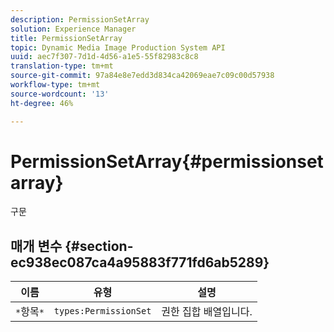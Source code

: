 ```yaml
---
description: PermissionSetArray
solution: Experience Manager
title: PermissionSetArray
topic: Dynamic Media Image Production System API
uuid: aec7f307-7d1d-4d56-a1e5-55f82983c8c8
translation-type: tm+mt
source-git-commit: 97a84e8e7edd3d834ca42069eae7c09c00d57938
workflow-type: tm+mt
source-wordcount: '13'
ht-degree: 46%

---
```



# PermissionSetArray{#permissionsetarray}

구문

## 매개 변수 {#section-ec938ec087ca4a95883f771fd6ab5289}

| 이름 | 유형 | 설명 |
|---|---|---|
| `*`항목`*` | `types:PermissionSet` | 권한 집합 배열입니다. |

